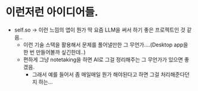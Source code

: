 # 이런저런 아이디어들.

- self.so -> 이런 느낌의 앱이 뭔가 딱 요즘 LLM을 써서 하기 좋은 프로젝트인 것 같음..
  - 이런 기술 스택을 활용해서 문제를 풀어낼만한 그 무언가....(Desktop app을 한 번 만들어볼까 싶긴한데..)
  - 편하게 그냥 notetaking을 하면 AI로 그걸 정리해주는 그 무언가가 있으면 좋겠음.
    - 그래서 예를 들어서 좀 매일매일 뭔가 해야된다고 하면 그걸 처리해준다던지 하는...
